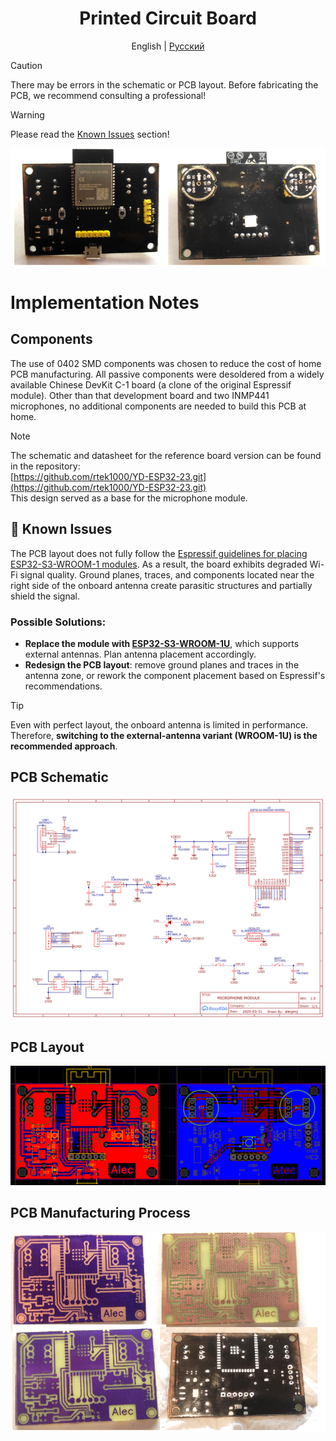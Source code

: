 <div align="center">

# Printed Circuit Board
English | [Русский](./README.ru.md)
</div>

> [!CAUTION]  
> There may be errors in the schematic or PCB layout. Before fabricating the PCB, we recommend consulting a professional! 

> [!WARNING]  
> Please read the [Known Issues](#-known-issues) section!

![Microphone Module](../img/microphone-module.png)

# Implementation Notes

## Components

The use of 0402 SMD components was chosen to reduce the cost of home PCB manufacturing. All passive components were desoldered from a widely available Chinese DevKit C-1 board (a clone of the original Espressif module). Other than that development board and two INMP441 microphones, no additional components are needed to build this PCB at home.

> [!NOTE]  
> The schematic and datasheet for the reference board version can be found in the repository:  
> [https://github.com/rtek1000/YD-ESP32-23.git](https://github.com/rtek1000/YD-ESP32-23.git)  
> This design served as a base for the microphone module.

## 🚨 Known Issues

The PCB layout does not fully follow the [Espressif guidelines for placing ESP32-S3-WROOM-1 modules](https://docs.espressif.com/projects/esp-hardware-design-guidelines/en/latest/esp32s3/pcb-layout-design.html#general-principles-of-pcb-layout-for-modules-positioning-a-module-on-a-base-board). As a result, the board exhibits degraded Wi-Fi signal quality. Ground planes, traces, and components located near the right side of the onboard antenna create parasitic structures and partially shield the signal.

### Possible Solutions:

- **Replace the module with [ESP32-S3-WROOM-1U](https://www.espressif.com/sites/default/files/documentation/esp32-s3-wroom-1_wroom-1u_datasheet_en.pdf)**, which supports external antennas. Plan antenna placement accordingly.
- **Redesign the PCB layout**: remove ground planes and traces in the antenna zone, or rework the component placement based on Espressif's recommendations.

> [!TIP]  
> Even with perfect layout, the onboard antenna is limited in performance. Therefore, **switching to the external-antenna variant (WROOM-1U) is the recommended approach**.

## PCB Schematic

![PCB Schematic](../img/schematic.png)

## PCB Layout

![PCB Layout](../img/pcb-layout.png)

## PCB Manufacturing Process

![PCB Manufacturing Process](../img/pcb-manufacturing.png)
